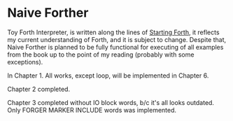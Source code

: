 # Naive Forther

 Toy Forth Interpreter, is written along the lines of [Starting Forth](https://www.forth.com/starting-forth/), it reflects my current understanding of Forth, and it is subject to change. Despite that, Naive Forther is planned to be fully functional for executing of all examples from the book up to the point of my reading (probably with some exceptions).


 In Chapter 1. All works, except loop, will be implemented in Chapter 6.

 Chapter 2 completed.

 Chapter 3 completed without IO block words, b/c it's all looks outdated. Only FORGER MARKER INCLUDE words was implemented.

 
